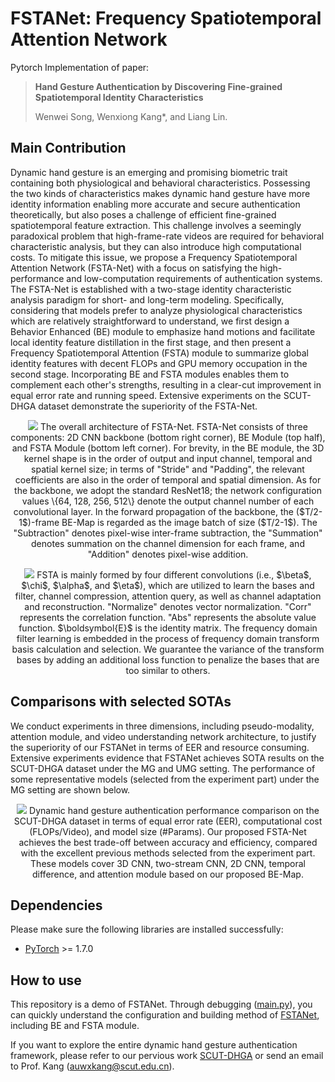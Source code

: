 # FSTANet: Frequency Spatiotemporal Attention Network
Pytorch Implementation of paper:

> **Hand Gesture Authentication by Discovering Fine-grained Spatiotemporal Identity Characteristics**
>
> Wenwei Song, Wenxiong Kang\*, and Liang Lin.

## Main Contribution
  Dynamic hand gesture is an emerging and promising biometric trait containing both physiological and behavioral characteristics. Possessing the two kinds of characteristics makes dynamic hand gesture have more identity information enabling more accurate and secure authentication theoretically, but also poses a challenge of efficient fine-grained spatiotemporal feature extraction. This challenge involves a seemingly paradoxical problem that high-frame-rate videos are required for behavioral characteristic analysis, but they can also introduce high computational costs. To mitigate this issue, we propose a Frequency Spatiotemporal Attention Network (FSTA-Net) with a focus on satisfying the high-performance and low-computation requirements of authentication systems. The FSTA-Net is established with a two-stage identity characteristic analysis paradigm for short- and long-term modeling. Specifically, considering that models prefer to analyze physiological characteristics which are relatively straightforward to understand, we first design a Behavior Enhanced (BE) module to emphasize hand motions and facilitate local identity feature distillation in the first stage, and then present a Frequency Spatiotemporal Attention (FSTA) module to summarize global identity features with decent FLOPs and GPU memory occupation in the second stage. Incorporating BE and FSTA modules enables them to complement each other's strengths, resulting in a clear-cut improvement in equal error rate and running speed. Extensive experiments on the SCUT-DHGA dataset demonstrate the superiority of the FSTA-Net.
 
 <div align="center">
 <p align="center">
  <img src="https://raw.githubusercontent.com/SCUT-BIP-Lab/FSTANet/main/img/BEMap.png" />
  The overall architecture of FSTA-Net. FSTA-Net consists of three components: 2D CNN backbone (bottom right corner), BE Module (top half), and FSTA Module (bottom left corner). For brevity, in the BE module, the 3D kernel shape is in the order of output and input channel, temporal and spatial kernel size; in terms of "Stride" and "Padding", the relevant coefficients are also in the order of temporal and spatial dimension. As for the backbone, we adopt the standard ResNet18; the network configuration values \{64, 128, 256, 512\} denote the output channel number of each convolutional layer. In the forward propagation of the backbone, the ($T/2-1$)-frame BE-Map is regarded as the image batch of size ($T/2-1$). The "Subtraction" denotes pixel-wise inter-frame subtraction, the "Summation" denotes summation on the channel dimension for each frame, and "Addition" denotes pixel-wise addition.
  </p>
</div>

 <div align="center">
 <p align="center">
  <img src="https://raw.githubusercontent.com/SCUT-BIP-Lab/FSTANet/main/img/FSTA.png" />
  FSTA is mainly formed by four different convolutions (i.e., $\beta$, $\chi$, $\alpha$, and $\eta$), which are utilized to learn the bases and filter, channel compression, attention query, as well as channel adaptation and reconstruction. "Normalize" denotes vector normalization. "Corr" represents the correlation function. "Abs" represents the absolute value function. $\boldsymbol{E}$ is the identity matrix. The frequency domain filter learning is embedded in the process of frequency domain transform basis calculation and selection. We guarantee the variance of the transform bases by adding an additional loss function to penalize the bases that are too similar to others.
  </p>
</div>

## Comparisons with selected SOTAs
We conduct experiments in three dimensions, including pseudo-modality, attention module, and video understanding network architecture, to justify the superiority of our FSTANet in terms of EER and resource consuming. Extensive experiments evidence that FSTANet achieves SOTA results on the SCUT-DHGA dataset under the MG and UMG setting. The performance of some representative models (selected from the experiment part) under the MG setting are shown below.

 <div align="center">
 <p align="center">
  <img src="https://raw.githubusercontent.com/SCUT-BIP-Lab/FSTANet/main/img/FSTA_SOTA.png" />
  Dynamic hand gesture authentication performance comparison on the SCUT-DHGA dataset in terms of equal error rate (EER), computational cost (FLOPs/Video), and model size (#Params). Our proposed FSTA-Net achieves the best trade-off between accuracy and efficiency, compared with the excellent previous methods selected from the experiment part. These models cover 3D CNN, two-stream CNN, 2D CNN, temporal difference, and attention module based on our proposed BE-Map.
 </p>
</div>

## Dependencies
Please make sure the following libraries are installed successfully:
- [PyTorch](https://pytorch.org/) >= 1.7.0

## How to use
This repository is a demo of FSTANet. Through debugging ([main.py](/main.py)), you can quickly understand the 
configuration and building method of [FSTANet](/model/FSTANet.py), including BE and FSTA module.

If you want to explore the entire dynamic hand gesture authentication framework, please refer to our pervious work [SCUT-DHGA](https://github.com/SCUT-BIP-Lab/SCUT-DHGA) 
or send an email to Prof. Kang (auwxkang@scut.edu.cn).